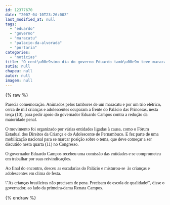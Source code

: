 ```yaml
---
id: 12377670
date: "2007-04-10T23:26:00Z"
last_modified_at: null
tags:
  - "eduardo"
  - "governo"
  - "maracatu"
  - "palacio-da-alvorada"
  - "portaria"
categories:
  - "noticias"
title: "O cent\u00e9simo dia do governo Eduardo tamb\u00e9m teve maracatu, trio e multid\u00e3o na porta do Pal\u00e1cio"
sutia: null
chapeu: null
autor: null
imagem: null
---
```

{% raw %}
<p><P><FONT face=Verdana>Parecia comemoração. Animados pelos tambores de um </FONT><FONT face=Verdana>maracatu e por um trio elétrico, cerca de mil </FONT><FONT face=Verdana>crianças e adolescentes ocuparam a frente do </FONT><FONT face=Verdana>Palácio das Princesas, nesta terça (10), para </FONT><FONT face=Verdana>pedir apoio do governador Eduardo Campos contra a </FONT><FONT face=Verdana>redução da maioridade penal.</FONT></P></p>
<p><P><FONT face=Verdana>O movimento foi organizado por várias entidades </FONT><FONT face=Verdana>ligadas&nbsp;à causa, como o Fórum Estadual dos </FONT><FONT face=Verdana>Direitos da Criança e do Adolescente de </FONT><FONT face=Verdana>Pernambuco. E fez parte de uma mobilização </FONT><FONT face=Verdana>nacional para se marcar posição sobre o tema, que </FONT><FONT face=Verdana>deve começar a ser discutido nesta quarta (11) no </FONT><FONT face=Verdana>Congresso.</FONT></P></p>
<p><P><FONT face=Verdana>O governador Eduardo Campos recebeu uma comissão </FONT><FONT face=Verdana>das entidades e se comprometeu em trabalhar por suas reivindicações.</FONT></P></p>
<p><P><FONT face=Verdana>Ao final do encontro, desceu as escadarias do </FONT><FONT face=Verdana>Palácio e misturou-se&nbsp; às crianças e adolescentes </FONT><FONT face=Verdana>em clima de festa.</FONT></P></p>
<p><P><FONT face=Verdana>\"As crianças brasileiras não precisam de pena. </FONT><FONT face=Verdana>Precisam de escola de qualidade\", disse o </FONT><FONT face=Verdana>governador, ao lado da primeira-dama Renata </FONT><FONT face=Verdana>Campos.</FONT></P> </p>
{% endraw %}